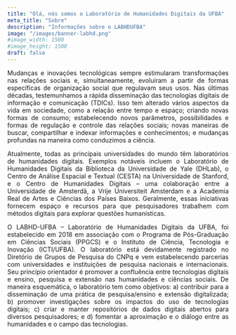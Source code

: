 ```yaml
---
title: "Olá, nós somos o Laboratório de Humanidades Digitais da UFBA"
meta_title: "Sobre"
description: "Informações sobre o LABHDUFBA"
image: "/images/banner-labhd.png"
#image_width: 1500
#image_height: 1500
draft: false
---
```


<div style="text-align: justify;">

Mudanças e inovações tecnológicas sempre estimularam transformações nas relações sociais e, simultaneamente, evoluíram a partir de formas específicas de organização social que regulavam seus usos. Nas últimas décadas, testemunhamos a rápida disseminação das tecnologias digitais de informação e comunicação (TDICs). Isso tem alterado vários aspectos da vida em sociedade, como a relação entre tempo e espaço; criando novas formas de consumo; estabelecendo novos parâmetros, possibilidades e formas de regulação e controle das relações sociais; novas maneiras de buscar, compartilhar e indexar informações e conhecimentos; e mudanças profundas na maneira como conduzimos a ciência.

Atualmente, todas as principais universidades do mundo têm laboratórios de humanidades digitais. Exemplos notáveis incluem o Laboratório de Humanidades Digitais da Biblioteca da Universidade de Yale (DHLab), o Centro de Análise Espacial e Textual (CESTA) na Universidade de Stanford, e o Centro de Humanidades Digitais – uma colaboração entre a Universidade de Amsterdã, a Vrije Universiteit Amsterdam e a Academia Real de Artes e Ciências dos Países Baixos. Geralmente, essas iniciativas fornecem espaço e recursos para que pesquisadores trabalhem com métodos digitais para explorar questões humanísticas.

O LABHD-UFBA – Laboratório de Humanidades Digitais da UFBA, foi estabelecido em 2018 em associação com o Programa de Pós-Graduação em Ciências Sociais (PPGCS) e o Instituto de Ciência, Tecnologia e Inovação (ICTI/UFBA). O laboratório está devidamente registrado no Diretório de Grupos de Pesquisa do CNPq e vem estabelecendo parcerias com universidades e instituições de pesquisa nacionais e internacionais. Seu princípio orientador é promover a confluência entre tecnologias digitais e ensino, pesquisa e extensão nas humanidades e ciências sociais. De maneira esquemática, o laboratório tem como objetivos: a) contribuir para a disseminação de uma prática de pesquisa/ensino e extensão digitalizada; b) promover investigações sobre os impactos do uso de tecnologias digitais; c) criar e manter repositórios de dados digitais abertos para diversos pesquisadores; e d) fomentar a aproximação e o diálogo entre as humanidades e o campo das tecnologias.
</div>
